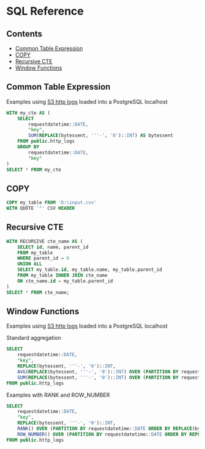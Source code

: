 # SQL Reference

## Contents

- [Common Table Expression](#common-table-expression)
- [COPY](#copy)
- [Recursive CTE](#recursive-cte)
- [Window Functions](#window-functions)

## Common Table Expression

Examples using [S3 http logs](https://docs.aws.amazon.com/AmazonS3/latest/userguide/LogFormat.html) loaded into a PostgreSQL localhost

```sql
WITH my_cte AS (
    SELECT
        requestdatetime::DATE, 
        "key",
        SUM(REPLACE(bytessent, '''-', '0')::INT) AS bytessent
    FROM public.http_logs
    GROUP BY
        requestdatetime::DATE, 
        "key"
)
SELECT * FROM my_cte
```

## COPY

```sql
COPY my_table FROM 'D:\input.csv'
WITH QUOTE '"' CSV HEADER 
```

## Recursive CTE

```sql
WITH RECURSIVE cte_name AS (
    SELECT id, name, parent_id
    FROM my_table
    WHERE parent_id = 6
    UNION ALL
    SELECT my_table.id, my_table.name, my_table.parent_id
    FROM my_table INNER JOIN cte_name
    ON cte_name.id = my_table.parent_id
)
SELECT * FROM cte_name;
```

## Window Functions

Examples using [S3 http logs](https://docs.aws.amazon.com/AmazonS3/latest/userguide/LogFormat.html) loaded into a PostgreSQL localhost

Standard aggregation
```sql
SELECT
    requestdatetime::DATE, 
    "key",
    REPLACE(bytessent, '''-', '0')::INT,
    AVG(REPLACE(bytessent, '''-', '0')::INT) OVER (PARTITION BY requestdatetime::date),
    SUM(REPLACE(bytessent, '''-', '0')::INT) OVER (PARTITION BY requestdatetime::date)
FROM public.http_logs
```

Examples with RANK and ROW_NUMBER
```sql
SELECT 
    requestdatetime::DATE, 
    "key",
    REPLACE(bytessent, '''-', '0')::INT,
    RANK() OVER (PARTITION BY requestdatetime::DATE ORDER BY REPLACE(bytessent, '''-', '0')::INT DESC),
    ROW_NUMBER() OVER (PARTITION BY requestdatetime::DATE ORDER BY REPLACE(bytessent, '''-', '0')::INT DESC)
FROM public.http_logs
```